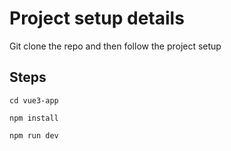 # Project setup details

Git clone the repo and then follow the project setup

## Steps

```
cd vue3-app

```
```
npm install

```
```
npm run dev

```

